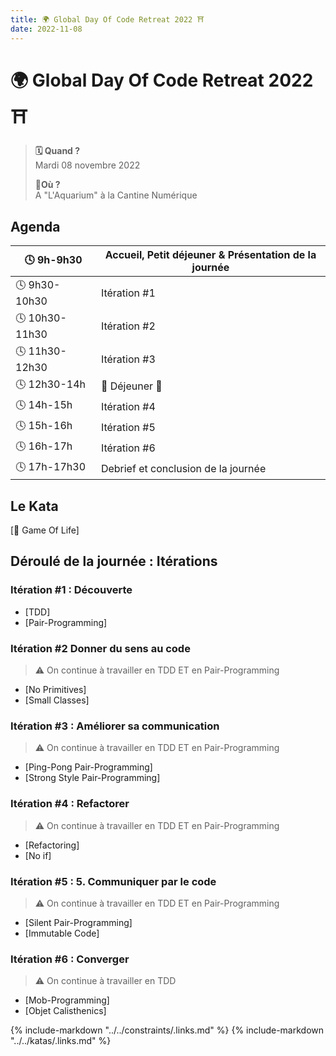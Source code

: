 ```yaml
---
title: 🌍 Global Day Of Code Retreat 2022 ⛩️
date: 2022-11-08
---
```

# 🌍 Global Day Of Code Retreat 2022 ⛩️

> **🗓️ Quand ?** <br> Mardi 08 novembre 2022
>
> **📍Où ?** <br> A "L'Aquarium" à la Cantine Numérique
<!-- more -->
## Agenda

| 🕓 9h-9h30     | Accueil, Petit déjeuner & Présentation de la journée |
|----------------|------------------------------------------------------|
| 🕓 9h30-10h30  | Itération \#1                                        |
| 🕓 10h30-11h30 | Itération \#2                                        |
| 🕓 11h30-12h30 | Itération \#3                                        |
| 🕓 12h30-14h   | 🍕 Déjeuner 🍕                                       |
| 🕓 14h-15h     | Itération \#4                                        |
| 🕓 15h-16h     | Itération \#5                                        |
| 🕓 16h-17h     | Itération \#6                                        |
| 🕓 17h-17h30   | Debrief et conclusion de la journée                  |

## Le Kata

[🏁 Game Of Life]

## Déroulé de la journée : Itérations

### Itération \#1 : Découverte

- [TDD]
- [Pair-Programming]

### Itération \#2 Donner du sens au code

> :warning:  On continue à travailler en TDD ET en Pair-Programming

- [No Primitives]
- [Small Classes]

### Itération \#3 : Améliorer sa communication

> :warning:  On continue à travailler en TDD ET en Pair-Programming

- [Ping-Pong Pair-Programming]
- [Strong Style Pair-Programming]

### Itération \#4 : Refactorer

> :warning: On continue à travailler en TDD ET en Pair-Programming

- [Refactoring]
- [No if]

### Itération \#5 : 5. Communiquer par le code

> :warning:  On continue à travailler en TDD ET en Pair-Programming

- [Silent Pair-Programming]
- [Immutable Code]

### Itération \#6 : Converger

> :warning:  On continue à travailler en TDD

- [Mob-Programming]
- [Objet Calisthenics]

{% include-markdown "../../constraints/.links.md" %}
{% include-markdown "../../katas/.links.md" %}